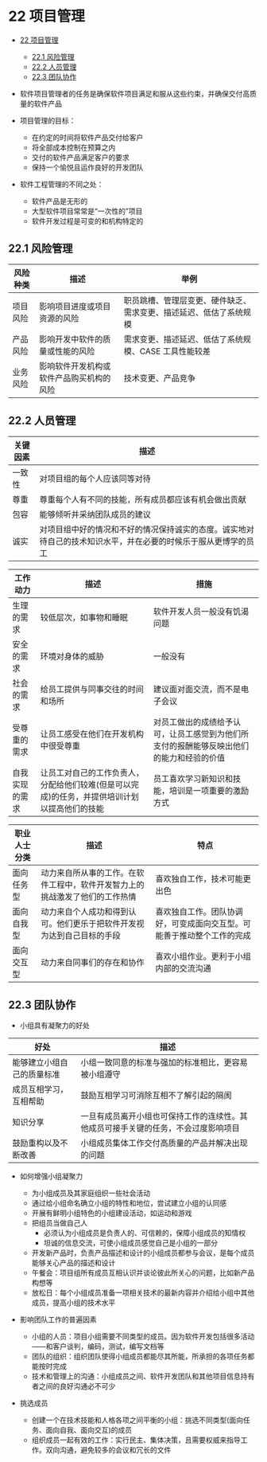 # 22 项目管理

- [22 项目管理](#22-%E9%A1%B9%E7%9B%AE%E7%AE%A1%E7%90%86)
  - [22.1 风险管理](#221-%E9%A3%8E%E9%99%A9%E7%AE%A1%E7%90%86)
  - [22.2 人员管理](#222-%E4%BA%BA%E5%91%98%E7%AE%A1%E7%90%86)
  - [22.3 团队协作](#223-%E5%9B%A2%E9%98%9F%E5%8D%8F%E4%BD%9C)

- 软件项目管理者的任务是确保软件项目满足和服从这些约束，并确保交付高质量的软件产品
- 项目管理的目标：
  - 在约定的时间将软件产品交付给客户
  - 将全部成本控制在预算之内
  - 交付的软件产品满足客户的要求
  - 保持一个愉悦且运作良好的开发团队
- 软件工程管理的不同之处：
  - 软件产品是无形的
  - 大型软件项目常常是“一次性的”项目
  - 软件开发过程是可变的和机构特定的

## 22.1 风险管理

风险种类 | 描述 | 举例
--- | --- | ---
项目风险 | 影响项目进度或项目资源的风险 | 职员跳槽、管理层变更、硬件缺乏、需求变更、描述延迟、低估了系统规模
产品风险 | 影响开发中软件的质量或性能的风险 | 需求变更、描述延迟、低估了系统规模、CASE 工具性能较差
业务风险 | 影响软件开发机构或软件产品购买机构的风险 | 技术变更、产品竞争

## 22.2 人员管理

关键因素 | 描述
--- | ---
一致性 | 对项目组的每个人应该同等对待
尊重 | 尊重每个人有不同的技能，所有成员都应该有机会做出贡献
包容 | 能够倾听并采纳团队成员的建议
诚实 | 对项目组中好的情况和不好的情况保持诚实的态度。诚实地对待自己的技术知识水平，并在必要的时候乐于服从更博学的员工

工作动力 | 描述 | 措施
--- | --- | ---
生理的需求 | 较低层次，如事物和睡眠 | 软件开发人员一般没有饥渴问题
安全的需求 | 环境对身体的威胁 | 一般没有
社会的需求 | 给员工提供与同事交往的时间和场所 | 建议面对面交流，而不是电子会议
受尊重的需求 | 让员工感受在他们在开发机构中很受尊重 | 对员工做出的成绩给予认可，让员工感觉到为他们所支付的报酬能够反映出他们的能力和经验的价值
自我实现的需求 | 让员工对自己的工作负责人，分配给他们较难(但是可以完成)的任务，并提供培训计划以提高他们的技能 | 员工喜欢学习新知识和技能，培训是一项重要的激励方式

职业人士分类 | 描述 | 特点
--- | --- | ---
面向任务型 | 动力来自所从事的工作。在软件工程中，软件开发智力上的挑战激发了他们的工作热情 | 喜欢独自工作，技术可能更出色
面向自我型 | 动力来自个人成功和得到认可。他们更乐于把软件开发视为达到自己目标的手段 | 喜欢独自工作。团队协调好，可变成面向交互型。可能善于推动整个工作的完成
面向交互型 | 动力来自同事们的存在和协作 | 喜欢小组作业。更利于小组内部的交流沟通

## 22.3 团队协作

- 小组具有凝聚力的好处

好处 | 描述
--- | ---
能够建立小组自己的质量标准 | 小组一致同意的标准与强加的标准相比，更容易被小组遵守
成员互相学习，互相帮助 | 鼓励互相学习可消除互相不了解引起的隔阂
知识分享 | 一旦有成员离开小组也可保持工作的连续性。其他成员可接手关键的任务，不会过度影响项目
鼓励重构以及不断改善 | 小组成员集体工作交付高质量的产品并解决出现的问题

- 如何增强小组凝聚力
  - 为小组成员及其家庭组织一些社会活动
  - 通过给小组命名确立小组的特性和地位，尝试建立小组的认同感
  - 开展有鲜明小组特色的小组建设活动，如运动和游戏
  - 把组员当做自己人
    - 必须认为小组成员是负责人的、可信赖的，保障小组成员的知情权
    - 坦诚的信息交流，可使小组成员感觉自己是小组的一部分
  - 开发新产品时，负责产品描述和设计的小组成员都参与会议，是每个成员能够关心产品的描述和设计
  - 午餐会：项目组所有成员互相认识并谈论彼此所关心的问题，比如新产品构想等
  - 放松日：每个小组成员准备一项相关技术的最新内容并介绍给小组中其他成员，提高小组的技术水平

- 影响团队工作的普遍因素
  - 小组的人员：项目小组需要不同类型的成员。因为软件开发包括很多活动——和客户谈判，编码，测试，编写文档等
  - 团队的组织：组织团队使得小组成员都能尽其所能，所承担的各项任务都能按时完成
  - 技术和管理上的沟通：小组成员之间、软件开发团队和其他项目信息持有者之间的良好沟通必不可少

- 挑选成员
  - 创建一个在技术技能和人格各项之间平衡的小组：挑选不同类型(面向任务、面向自我、面向交互)的成员
  - 组织成员一起有效的工作：实行民主、集体决策，且需要权威来指导工作。双向沟通，避免较多的会议和冗长的文件